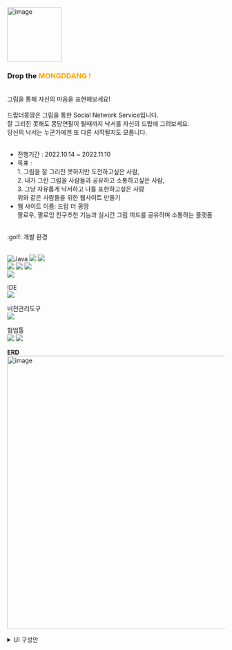 <img width="126" alt="image" src="https://user-images.githubusercontent.com/103879030/198433247-c52fc824-0589-495b-ab6c-aac8a23bce79.png">


<h3>Drop the <span style="color:orange">MONGDDANG !</span></h3> <br/>
그림을 통해 자신의 마음을 표현해보세요!<br/><br/>
드랍더몽땅은 그림을 통한 Social Network Service입니다. <br>
잘 그리진 못해도 몽당연필이 될때까지 낙서를 자신의 드랍에 그려보세요.<br>
당신의 낙서는 누군가에겐 또 다른 시작될지도 모릅니다.<br><br>

- 진행기간 : 2022.10.14 ~ 2022.11.10
- 목표 : <br>
        1. 그림을 잘 그리진 못하지만 도전하고싶은 사람, <br>
        2. 내가 그린 그림을 사람들과 공유하고 소통하고싶은 사람, <br>
        3. 그냥 자유롭게 낙서하고 나를 표현하고싶은 사람<br>
        위와 같은 사람들을 위한 웹사이트 만들기
- 웹 사이트 이름: 드랍 더 몽땅 <br>
  팔로우, 팔로잉 친구추천 기능과 실시간 그림 피드를 공유하며 소통하는 플랫폼
  
<Br>
:golf: 개발 환경<br/><br>

![Java](https://img.shields.io/badge/Java%2011-007396.svg?&style=for-the-badge&logo=Java&logoColor=white) 
<img src="https://img.shields.io/badge/SpringBoot-6DB33F?style=flat-square&logo=SpringBoot&logoColor=white"/> 
<img src="https://img.shields.io/badge/Mysql%208.0-E6B91E?style=flat-square&logo=MySql&logoColor=white"/><br>
<img src="https://img.shields.io/badge/react-61DAFB?style=for-the-badge&logo=react&logoColor=black">
<img src="https://img.shields.io/badge/html-E34F26?style=for-the-badge&logo=html5&logoColor=white">
<img src="https://img.shields.io/badge/css-1572B6?style=for-the-badge&logo=css3&logoColor=white"> <br>
<img src="https://img.shields.io/badge/Swagger-85EA2D?style=flat-square&logo=Swagger&logoColor=white"/>


IDE<br>
<img src="https://img.shields.io/badge/IntelliJ%20IDEA-000000?style=for-the-badge&logo=IntelliJ%20IDEA&logoColor=white"> 

버전관리도구<br>
<img src="https://img.shields.io/badge/Github-181717?style=flat-square&logo=Github&logoColor=white"/>
        
협업툴<br>
<img src="https://img.shields.io/badge/Notion-000000?style=flat-square&logo=Notion&logoColor=white"/>
<img src="https://img.shields.io/badge/Google%20Meeting-4285F4?style=flat-square&logo=Google&logoColor=white"/>

<b>ERD</b> <br>
<img width="632" alt="image" src="https://user-images.githubusercontent.com/103879030/199373267-585fb2d7-f5b8-4eaa-8a14-645ac7fef72f.png">


<details><summary>UI 구성안</summary>
<img src="https://user-images.githubusercontent.com/103879030/197798411-1e2bed0c-3fad-42bf-8203-e6e74993abe2.png"/>
</details> 


